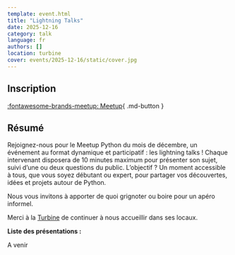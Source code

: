 ```yaml
---
template: event.html
title: "Lightning Talks"
date: 2025-12-16
category: talk
language: fr
authors: []
location: turbine
cover: events/2025-12-16/static/cover.jpg
---
```


## Inscription

[:fontawesome-brands-meetup: Meetup](https://www.meetup.com/groupe-dutilisateurs-python-grenoble/events/311152024/){ .md-button }

## Résumé

Rejoignez-nous pour le Meetup Python du mois de décembre, un événement au format dynamique et participatif : les lightning talks ! Chaque intervenant disposera de 10 minutes maximum pour présenter son sujet, suivi d’une ou deux questions du public. L’objectif ? Un moment accessible à tous, que vous soyez débutant ou expert, pour partager vos découvertes, idées et projets autour de Python.

Nous vous invitons à apporter de quoi grignoter ou boire pour un apéro informel.

Merci à la [Turbine](https://turbine.coop/) de continuer à nous accueillir dans ses locaux.

**Liste des présentations :**

A venir

